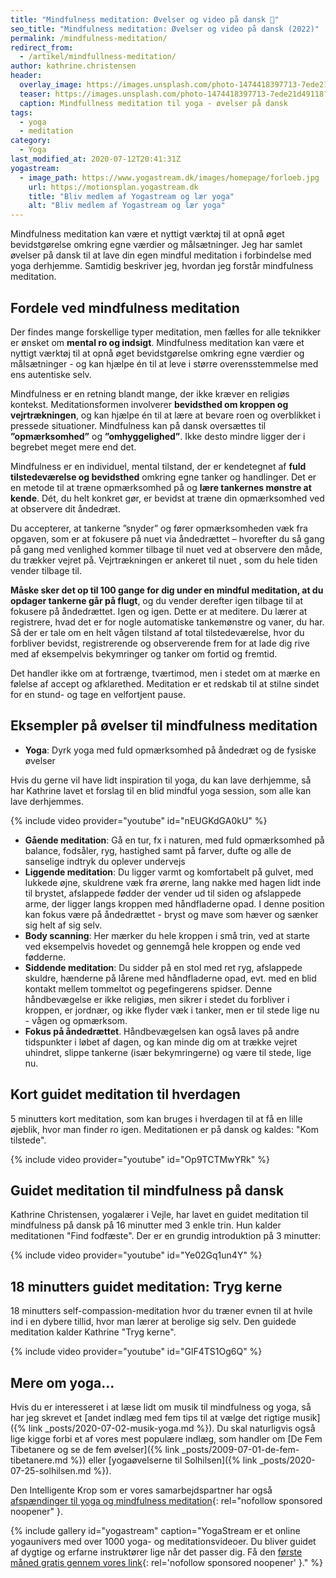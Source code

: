 ```yaml
---
title: "Mindfulness meditation: Øvelser og video på dansk 🧘"
seo_title: "Mindfulness meditation: Øvelser og video på dansk (2022)"
permalink: /mindfulness-meditation/
redirect_from:
  - /artikel/mindfullness-meditation/
author: kathrine.christensen
header:
  overlay_image: https://images.unsplash.com/photo-1474418397713-7ede21d49118?ixlib=rb-1.2.1&ixid=MnwxMjA3fDB8MHxwaG90by1wYWdlfHx8fGVufDB8fHx8&auto=format&fit=crop&h=630&w=1200&q=10
  teaser: https://images.unsplash.com/photo-1474418397713-7ede21d49118?ixlib=rb-1.2.1&ixid=MnwxMjA3fDB8MHxwaG90by1wYWdlfHx8fGVufDB8fHx8&auto=format&fit=crop&h=300&w=400&q=10
  caption: Mindfullness meditation til yoga - øvelser på dansk
tags:
  - yoga
  - meditation
category:
  - Yoga
last_modified_at: 2020-07-12T20:41:31Z
yogastream:
  - image_path: https://www.yogastream.dk/images/homepage/forloeb.jpg
    url: https://motionsplan.yogastream.dk
    title: "Bliv medlem af Yogastream og lær yoga"
    alt: "Bliv medlem af Yogastream og lær yoga"
---
```


Mindfulness meditation kan være et nyttigt værktøj til at opnå øget bevidstgørelse omkring egne værdier og målsætninger. Jeg har samlet øvelser på dansk til at lave din egen mindful meditation i forbindelse med yoga derhjemme. Samtidig beskriver jeg, hvordan jeg forstår mindfulness meditation.

## Fordele ved mindfulness meditation

Der findes mange forskellige typer meditation, men fælles for alle teknikker er ønsket om **mental ro og indsigt**. Mindfulness meditation kan være et nyttigt værktøj til at opnå øget bevidstgørelse omkring egne værdier og målsætninger - og kan hjælpe én til at leve i større overensstemmelse med ens autentiske selv.

Mindfulness er en retning blandt mange, der ikke kræver en religiøs kontekst. Meditationsformen involverer **bevidsthed om kroppen og vejrtrækningen**, og kan hjælpe én til at lære at bevare roen og overblikket i pressede situationer. Mindfulness kan på dansk oversættes til **”opmærksomhed”** og **”omhyggelighed”**. Ikke desto mindre ligger der i begrebet meget mere end det.

Mindfulness er en individuel, mental tilstand, der er kendetegnet af **fuld tilstedeværelse og bevidsthed** omkring egne tanker og handlinger. Det er en metode til at træne opmærksomhed på og **lære tankernes mønstre at kende**. Dét, du helt konkret gør, er bevidst at træne din opmærksomhed ved at observere dit åndedræt.

Du accepterer, at tankerne ”snyder” og fører opmærksomheden væk fra opgaven, som er at fokusere på nuet via åndedrættet – hvorefter du så gang på gang med venlighed kommer tilbage til nuet ved at observere den måde, du trækker vejret på. Vejrtrækningen er ankeret til nuet , som du hele tiden vender tilbage til.

**Måske sker det op til 100 gange for dig under en mindful meditation, at du opdager tankerne går på flugt**, og du vender derefter igen tilbage til at fokusere på åndedrættet. Igen og igen. Dette er at meditere. Du lærer at registrere, hvad det er for nogle automatiske tankemønstre og vaner, du har. Så der er tale om en helt vågen tilstand af total tilstedeværelse, hvor du forbliver bevidst, registrerende og observerende frem for at lade dig rive med af eksempelvis bekymringer og tanker om fortid og fremtid.

Det handler ikke om at fortrænge, tværtimod, men i stedet om at mærke en følelse af accept og afklarethed. Meditation er et redskab til at stilne sindet for en stund- og tage en velfortjent pause.

## Eksempler på øvelser til mindfulness meditation

- **Yoga**: Dyrk yoga med fuld opmærksomhed på åndedræt og de fysiske øvelser

Hvis du gerne vil have lidt inspiration til yoga, du kan lave derhjemme, så har Kathrine lavet et forslag til en blid mindful yoga session, som alle kan lave derhjemmes.

{% include video provider="youtube" id="nEUGKdGA0kU" %}

- **Gående meditation**: Gå en tur, fx i naturen, med fuld opmærksomhed på balance, fodsåler, ryg, hastighed samt på farver, dufte og alle de sanselige indtryk du oplever undervejs
- **Liggende meditation**: Du ligger varmt og komfortabelt på gulvet, med lukkede øjne, skuldrene væk fra ørerne, lang nakke med hagen lidt inde til brystet, afslappede fødder der vender ud til siden og afslappede arme, der ligger langs kroppen med håndfladerne opad. I denne position kan fokus være på åndedrættet - bryst og mave som hæver og sænker sig helt af sig selv.
- **Body scanning**: Her mærker du hele kroppen i små trin, ved at starte ved eksempelvis hovedet og gennemgå hele kroppen og ende ved fødderne.
- **Siddende meditation**: Du sidder på en stol med ret ryg, afslappede skuldre, hænderne på lårene med håndfladerne opad, evt. med en blid kontakt mellem tommeltot og pegefingerens spidser. Denne håndbevægelse er ikke religiøs, men sikrer i stedet du forbliver i kroppen, er jordnær, og ikke flyder væk i tanker, men er til stede lige nu - vågen og opmærksom.
- **Fokus på åndedrættet**. Håndbevægelsen kan også laves på andre tidspunkter i løbet af dagen, og kan minde dig om at trække vejret uhindret, slippe tankerne (især bekymringerne) og være til stede, lige nu.

## Kort guidet meditation til hverdagen

5 minutters kort meditation, som kan bruges i hverdagen til at få en lille øjeblik, hvor man finder ro igen. Meditationen er på dansk og kaldes: "Kom tilstede".

{% include video provider="youtube" id="Op9TCTMwYRk" %}

## Guidet meditation til mindfulness på dansk

Kathrine Christensen, yogalærer i Vejle, har lavet en guidet meditation til mindfulness på dansk på 16 minutter med 3 enkle trin. Hun kalder meditationen "Find fodfæste". Der er en grundig introduktion på 3 minutter:

{% include video provider="youtube" id="Ye02Gq1un4Y" %}

## 18 minutters guidet meditation: Tryg kerne

18 minutters self-compassion-meditation hvor du træner evnen til at hvile ind i en dybere tillid, hvor man lærer at berolige sig selv. Den guidede meditation kalder Kathrine "Tryg kerne".

{% include video provider="youtube" id="GlF4TS1Og6Q" %}

##  Mere om yoga...

Hvis du er interesseret i at læse lidt om musik til mindfulness og yoga, så har jeg skrevet et [andet indlæg med fem tips til at vælge det rigtige musik]({% link _posts/2020-07-02-musik-yoga.md %}). Du skal naturligvis også lige kigge forbi et af vores mest populære indlæg, som handler om [De Fem Tibetanere og se de fem øvelser]({% link _posts/2009-07-01-de-fem-tibetanere.md %}) eller [yogaøvelserne til Solhilsen]({% link _posts/2020-07-25-solhilsen.md %}).

Den Intelligente Krop som er vores samarbejdspartner har også [afspændinger til yoga og mindfulness meditation](https://www.partner-ads.com/dk/klikbanner.php?partnerid=28187&bannerid=38484&htmlurl=https://www.denintelligentekrop.dk/interesse/yoga-og-meditation/yoga-og-meditation-musik-og-lyd-cd){: rel="nofollow sponsored noopener" }.

{% include gallery id="yogastream" caption="YogaStream er et online yogaunivers med over 1000 yoga- og meditationsvideoer. Du bliver guidet af dygtige og erfarne instruktører lige når det passer dig. Få den [første måned gratis gennem vores link](https://motionsplan.yogastream.dk){: rel='nofollow sponsored noopener' }." %}
